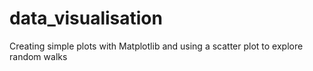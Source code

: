 # data_visualisation
Creating simple plots with Matplotlib and using a scatter plot to explore random walks

